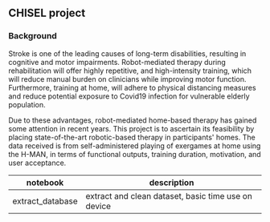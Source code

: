## CHISEL project

### Background
Stroke is one of the leading causes of long-term disabilities, resulting in cognitive and motor impairments. Robot-mediated therapy during rehabilitation will offer highly repetitive, and high-intensity training, which will reduce manual burden on clinicians while improving motor function. Furthermore, training at home, will adhere to physical distancing measures and reduce potential exposure to Covid19 infection for vulnerable elderly population.

Due to these advantages, robot-mediated home-based therapy has gained some attention in recent years. This project is to ascertain its feasibility by placing state-of-the-art robotic-based therapy in participants' homes. The data received is from self-administered playing of exergames at home using the H-MAN, in terms of functional outputs, training duration, motivation, and user acceptance.


| notebook                | description |
|-------------------------|--------------|
| extract_database        | extract and clean dataset, basic time use on device |


